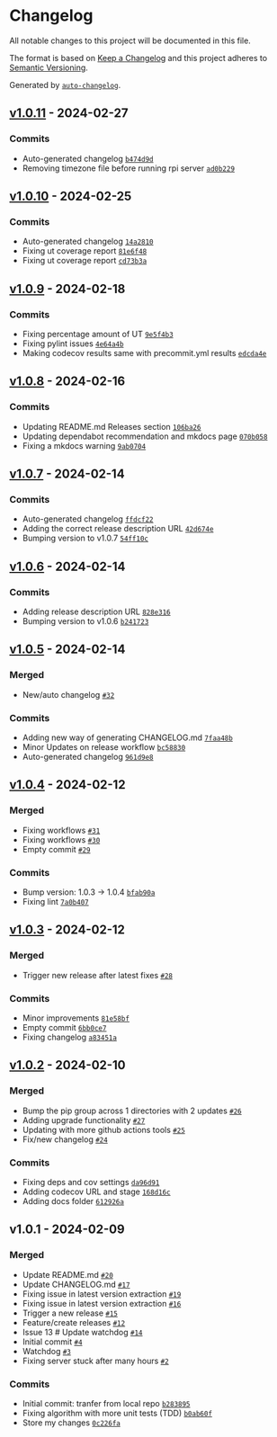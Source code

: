 # Changelog

All notable changes to this project will be documented in this file.

The format is based on [Keep a Changelog](https://keepachangelog.com/en/1.0.0/)
and this project adheres to [Semantic Versioning](https://semver.org/spec/v2.0.0.html).

Generated by [`auto-changelog`](https://github.com/CookPete/auto-changelog).

## [v1.0.11](https://github.com/gardenifi/raspirri_server/compare/v1.0.10...v1.0.11) - 2024-02-27

### Commits

- Auto-generated changelog [`b474d9d`](https://github.com/gardenifi/raspirri_server/commit/b474d9d71847493c03a719198e2a112d55c6d4b1)
- Removing timezone file before running rpi server [`ad0b229`](https://github.com/gardenifi/raspirri_server/commit/ad0b2292d92428e0a8e7c1224da3ee0fd0fbbdbf)

## [v1.0.10](https://github.com/gardenifi/raspirri_server/compare/v1.0.9...v1.0.10) - 2024-02-25

### Commits

- Auto-generated changelog [`14a2810`](https://github.com/gardenifi/raspirri_server/commit/14a281078c8bb310e16702e23faa68ec9a9160d5)
- Fixing ut coverage report [`81e6f48`](https://github.com/gardenifi/raspirri_server/commit/81e6f48ec7a5cc42e8f1c83cf6eca4942e1bc1d8)
- Fixing ut coverage report [`cd73b3a`](https://github.com/gardenifi/raspirri_server/commit/cd73b3ae955949d7eaec26212fa3de5847bd3789)

## [v1.0.9](https://github.com/gardenifi/raspirri_server/compare/v1.0.8...v1.0.9) - 2024-02-18

### Commits

- Fixing percentage amount of UT [`9e5f4b3`](https://github.com/gardenifi/raspirri_server/commit/9e5f4b3ff5b02248d222b7e94d025dcb4bce2aaa)
- Fixing pylint issues [`4e64a4b`](https://github.com/gardenifi/raspirri_server/commit/4e64a4bac1e2704fb0e629efa6403f8f4db74882)
- Making codecov results same with precommit.yml results [`edcda4e`](https://github.com/gardenifi/raspirri_server/commit/edcda4e818c48528db67ebbec37acbfb39005e88)

## [v1.0.8](https://github.com/gardenifi/raspirri_server/compare/v1.0.7...v1.0.8) - 2024-02-16

### Commits

- Updating README.md Releases section [`106ba26`](https://github.com/gardenifi/raspirri_server/commit/106ba2650ecf7e1bb252d78cb950b00aeb39f9aa)
- Updating dependabot recommendation and mkdocs page [`070b058`](https://github.com/gardenifi/raspirri_server/commit/070b058ebaab0dda06cb210aa6aff0752b7aa888)
- Fixing a mkdocs warning [`9ab0704`](https://github.com/gardenifi/raspirri_server/commit/9ab0704c0601b6346f8f8c184ca87d9958487d93)

## [v1.0.7](https://github.com/gardenifi/raspirri_server/compare/v1.0.6...v1.0.7) - 2024-02-14

### Commits

- Auto-generated changelog [`ffdcf22`](https://github.com/gardenifi/raspirri_server/commit/ffdcf227eae714eeac895650f9717354b4291f1a)
- Adding the correct release description URL [`42d674e`](https://github.com/gardenifi/raspirri_server/commit/42d674e4520e20bfde68048cf431e994698508b4)
- Bumping version to v1.0.7 [`54ff10c`](https://github.com/gardenifi/raspirri_server/commit/54ff10c3310b4fe234bda249d441058c67389516)

## [v1.0.6](https://github.com/gardenifi/raspirri_server/compare/v1.0.5...v1.0.6) - 2024-02-14

### Commits

- Adding release description URL [`828e316`](https://github.com/gardenifi/raspirri_server/commit/828e3167d4902bc7b9bc67aa2802d3e324203def)
- Bumping version to v1.0.6 [`b241723`](https://github.com/gardenifi/raspirri_server/commit/b241723dc2efa3a76f610176f680cef8899cf449)

## [v1.0.5](https://github.com/gardenifi/raspirri_server/compare/v1.0.4...v1.0.5) - 2024-02-14

### Merged

- New/auto changelog [`#32`](https://github.com/gardenifi/raspirri_server/pull/32)

### Commits

- Adding new way of generating CHANGELOG.md [`7faa48b`](https://github.com/gardenifi/raspirri_server/commit/7faa48ba6b8149e41e1f16e8714d0501d725ac11)
- Minor Updates on release workflow [`bc58830`](https://github.com/gardenifi/raspirri_server/commit/bc58830e3b64d9bd2b70664b1c7793ef70d91545)
- Auto-generated changelog [`961d9e8`](https://github.com/gardenifi/raspirri_server/commit/961d9e8592e9bea96571702ff26211795b8458b7)

## [v1.0.4](https://github.com/gardenifi/raspirri_server/compare/v1.0.3...v1.0.4) - 2024-02-12

### Merged

- Fixing workflows [`#31`](https://github.com/gardenifi/raspirri_server/pull/31)
- Fixing workflows [`#30`](https://github.com/gardenifi/raspirri_server/pull/30)
- Empty commit [`#29`](https://github.com/gardenifi/raspirri_server/pull/29)

### Commits

- Bump version: 1.0.3 → 1.0.4 [`bfab90a`](https://github.com/gardenifi/raspirri_server/commit/bfab90ac3026a1e381e1a4fcf5b1d22b850775a2)
- Fixing lint [`7a0b407`](https://github.com/gardenifi/raspirri_server/commit/7a0b40710618009045676c64eb553dd2ed89eb8d)

## [v1.0.3](https://github.com/gardenifi/raspirri_server/compare/v1.0.2...v1.0.3) - 2024-02-12

### Merged

- Trigger new release after latest fixes [`#28`](https://github.com/gardenifi/raspirri_server/pull/28)

### Commits

- Minor improvements [`81e58bf`](https://github.com/gardenifi/raspirri_server/commit/81e58bfc07c41390977dfc2654b6922b0b81af3d)
- Empty commit [`6bb0ce7`](https://github.com/gardenifi/raspirri_server/commit/6bb0ce740709b997459d848bc28b077533737bde)
- Fixing changelog [`a83451a`](https://github.com/gardenifi/raspirri_server/commit/a83451af8b8f8d534f3bc9b3f287cdcbebe8e3aa)

## [v1.0.2](https://github.com/gardenifi/raspirri_server/compare/v1.0.1...v1.0.2) - 2024-02-10

### Merged

- Bump the pip group across 1 directories with 2 updates [`#26`](https://github.com/gardenifi/raspirri_server/pull/26)
- Adding upgrade functionality [`#27`](https://github.com/gardenifi/raspirri_server/pull/27)
- Updating with more github actions tools [`#25`](https://github.com/gardenifi/raspirri_server/pull/25)
- Fix/new changelog [`#24`](https://github.com/gardenifi/raspirri_server/pull/24)

### Commits

- Fixing deps and cov settings [`da96d91`](https://github.com/gardenifi/raspirri_server/commit/da96d91870b1c8cd9b262bee8570896e5639a942)
- Adding codecov URL and stage [`168d16c`](https://github.com/gardenifi/raspirri_server/commit/168d16c588a46ddb87dba49a613bda75fa9402fd)
- Adding docs folder [`612926a`](https://github.com/gardenifi/raspirri_server/commit/612926a598b0f16e22a77a82fe83610b0c82a91e)

## v1.0.1 - 2024-02-09

### Merged

- Update README.md [`#20`](https://github.com/gardenifi/raspirri_server/pull/20)
- Update CHANGELOG.md [`#17`](https://github.com/gardenifi/raspirri_server/pull/17)
- Fixing issue in latest version extraction [`#19`](https://github.com/gardenifi/raspirri_server/pull/19)
- Fixing issue in latest version extraction [`#16`](https://github.com/gardenifi/raspirri_server/pull/16)
- Trigger a new release [`#15`](https://github.com/gardenifi/raspirri_server/pull/15)
- Feature/create releases [`#12`](https://github.com/gardenifi/raspirri_server/pull/12)
- Issue 13 # Update watchdog [`#14`](https://github.com/gardenifi/raspirri_server/pull/14)
- Initial commit [`#4`](https://github.com/gardenifi/raspirri_server/pull/4)
- Watchdog [`#3`](https://github.com/gardenifi/raspirri_server/pull/3)
- Fixing server stuck after many hours [`#2`](https://github.com/gardenifi/raspirri_server/pull/2)

### Commits

- Initial commit: tranfer from local repo [`b283895`](https://github.com/gardenifi/raspirri_server/commit/b28389555503324aef1c5ffc280a8dd8d253197f)
- Fixing algorithm with more unit tests (TDD) [`b0ab60f`](https://github.com/gardenifi/raspirri_server/commit/b0ab60f62c7ca14e5aab69463a11a5b858412c5b)
- Store my changes [`0c226fa`](https://github.com/gardenifi/raspirri_server/commit/0c226fae2629a1d52d688439f703c8a3811b0f25)
